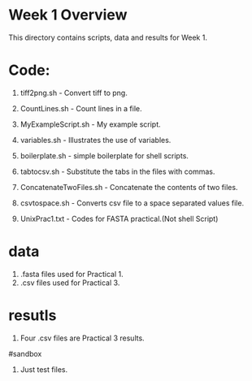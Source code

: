 # Week 1 Overview

This directory contains scripts, data and results for Week 1.

# Code:

1. tiff2png.sh - Convert tiff to png.
2. CountLines.sh - Count lines in a file.
3. MyExampleScript.sh - My example script.
4. variables.sh - Illustrates the use of variables.
5. boilerplate.sh - simple boilerplate for shell scripts.
6. tabtocsv.sh - Substitute the tabs in the files with commas.
7. ConcatenateTwoFiles.sh - Concatenate the contents of two files.
8. csvtospace.sh - Converts csv file to a space separated values file.

9. UnixPrac1.txt - Codes for FASTA practical.(Not shell Script)

# data

1. .fasta files used for Practical 1.
2. .csv files used for Practical 3.

# resutls

1. Four .csv files are Practical 3 results.

#sandbox

1. Just test files.
